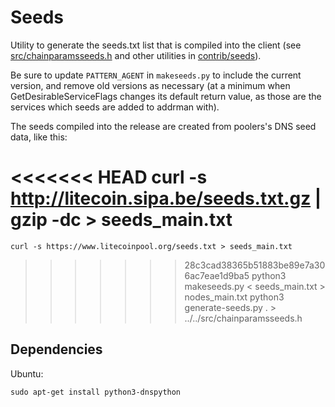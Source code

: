 # Seeds

Utility to generate the seeds.txt list that is compiled into the client
(see [src/chainparamsseeds.h](/src/chainparamsseeds.h) and other utilities in [contrib/seeds](/contrib/seeds)).

Be sure to update `PATTERN_AGENT` in `makeseeds.py` to include the current version,
and remove old versions as necessary (at a minimum when GetDesirableServiceFlags
changes its default return value, as those are the services which seeds are added
to addrman with).

The seeds compiled into the release are created from poolers's DNS seed data, like this:

<<<<<<< HEAD
    curl -s http://litecoin.sipa.be/seeds.txt.gz | gzip -dc > seeds_main.txt
=======
    curl -s https://www.litecoinpool.org/seeds.txt > seeds_main.txt
>>>>>>> 28c3cad38365b51883be89e7a306ac7eae1d9ba5
    python3 makeseeds.py < seeds_main.txt > nodes_main.txt
    python3 generate-seeds.py . > ../../src/chainparamsseeds.h

## Dependencies

Ubuntu:

    sudo apt-get install python3-dnspython
